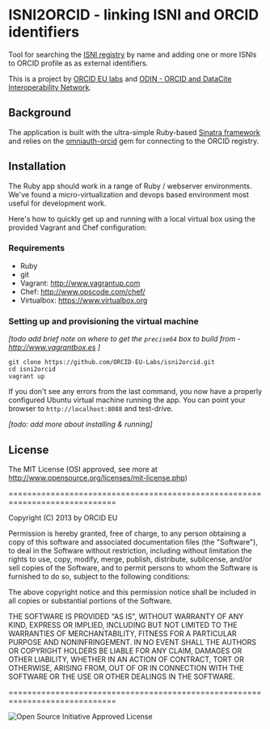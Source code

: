 # ISNI2ORCID - linking ISNI and ORCID identifiers

Tool for searching the [ISNI registry](http://isni.org) by name and adding one or more
ISNIs to ORCID profile as as external identifiers.

This is a project by [ORCID EU labs](https://github.com/ORCID-EU-Labs/)  and [ODIN - ORCID and DataCite Interoperability Network](http://odin-project.eu).


## Background 


The application is built with the ultra-simple Ruby-based [Sinatra framework](http://www.sinatrarb.com) and relies on the
[omniauth-orcid](http://rubygems.org/gems/omniauth-orcid) gem for connecting to the ORCID registry.


## Installation

The Ruby app should work in a range of Ruby / webserver environments. We've found
a micro-virtualization and devops based environment most useful for development work.

Here's how to quickly get up and running with a local virtual box using the provided Vagrant and Chef configuration:


### Requirements

- Ruby
- git
- Vagrant: http://www.vagrantup.com
- Chef: http://www.opscode.com/chef/
- Virtualbox: https://www.virtualbox.org


### Setting up and provisioning the virtual machine

*[todo add brief note on where to get the `precise64` box to build
 from -  http://www.vagrantbox.es ]*


    git clone https://github.com/ORCID-EU-Labs/isni2orcid.git
    cd isni2orcid
    vagrant up

If you don't see any errors from the last command, you now have a properly
configured Ubuntu virtual machine running the app. You can point your browser to `http://localhost:8088` and test-drive.


*[todo: add more about installing & running]*


## License

The MIT License (OSI approved, see more at http://www.opensource.org/licenses/mit-license.php)

=============================================================================

Copyright (C) 2013 by ORCID EU

Permission is hereby granted, free of charge, to any person obtaining a copy
of this software and associated documentation files (the "Software"), to deal
in the Software without restriction, including without limitation the rights
to use, copy, modify, merge, publish, distribute, sublicense, and/or sell
copies of the Software, and to permit persons to whom the Software is
furnished to do so, subject to the following conditions:

The above copyright notice and this permission notice shall be included in
all copies or substantial portions of the Software.

THE SOFTWARE IS PROVIDED "AS IS", WITHOUT WARRANTY OF ANY KIND, EXPRESS OR
IMPLIED, INCLUDING BUT NOT LIMITED TO THE WARRANTIES OF MERCHANTABILITY,
FITNESS FOR A PARTICULAR PURPOSE AND NONINFRINGEMENT. IN NO EVENT SHALL THE
AUTHORS OR COPYRIGHT HOLDERS BE LIABLE FOR ANY CLAIM, DAMAGES OR OTHER
LIABILITY, WHETHER IN AN ACTION OF CONTRACT, TORT OR OTHERWISE, ARISING FROM,
OUT OF OR IN CONNECTION WITH THE SOFTWARE OR THE USE OR OTHER DEALINGS IN
THE SOFTWARE.

=============================================================================

![Open Source Initiative Approved License](http://www.opensource.org/trademarks/opensource/web/opensource-110x95.jpg)
